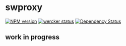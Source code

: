 # swproxy 
[![NPM version][npm-image]][npm-url] [![wercker status](https://app.wercker.com/status/ad827be9e837ad12afdd9c0b63e83bf6/m/master "wercker status")](https://app.wercker.com/project/bykey/ad827be9e837ad12afdd9c0b63e83bf6)
[![Dependency Status][daviddm-image]][daviddm-url]

## work in progress


[npm-image]: https://badge.fury.io/js/swproxy-mod.svg
[npm-url]: https://npmjs.org/package/swproxy-mod
[daviddm-image]: https://david-dm.org/alexanderbartels/swproxy-mod.svg?theme=shields.io
[daviddm-url]: https://david-dm.org/alexanderbartels/swproxy-mod

